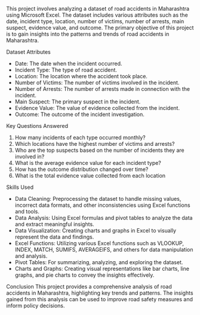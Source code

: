 This project involves analyzing a dataset of road accidents in Maharashtra using Microsoft Excel. The dataset includes various attributes such as the date, incident type, location, number of victims, number of arrests, main suspect, evidence value, and outcome. The primary objective of this project is to gain insights into the patterns and trends of road accidents in Maharashtra.

 Dataset Attributes
- Date: The date when the incident occurred.
- Incident Type: The type of road accident.
- Location: The location where the accident took place.
- Number of Victims: The number of victims involved in the incident.
- Number of Arrests: The number of arrests made in connection with the incident.
- Main Suspect: The primary suspect in the incident.
- Evidence Value: The value of evidence collected from the incident.
- Outcome: The outcome of the incident investigation.

 Key Questions Answered
1. How many incidents of each type occurred monthly?
2. Which locations have the highest number of victims and arrests?
3. Who are the top suspects based on the number of incidents they are involved in?
4. What is the average evidence value for each incident type?
5. How has the outcome distribution changed over time?
6. What is the total evidence value collected from each location

Skills Used
- Data Cleaning: Preprocessing the dataset to handle missing values, incorrect data formats, and other inconsistencies using Excel functions and tools.
- Data Analysis: Using Excel formulas and pivot tables to analyze the data and extract meaningful insights.
- Data Visualization: Creating charts and graphs in Excel to visually represent the data and findings.
- Excel Functions: Utilizing various Excel functions such as VLOOKUP, INDEX, MATCH, SUMIFS, AVERAGEIFS, and others for data manipulation and analysis.
- Pivot Tables: For summarizing, analyzing, and exploring the dataset.
- Charts and Graphs: Creating visual representations like bar charts, line graphs, and pie charts to convey the insights effectively.

Conclusion
This project provides a comprehensive analysis of road accidents in Maharashtra, highlighting key trends and patterns. The insights gained from this analysis can be used to improve road safety measures and inform policy decisions.

